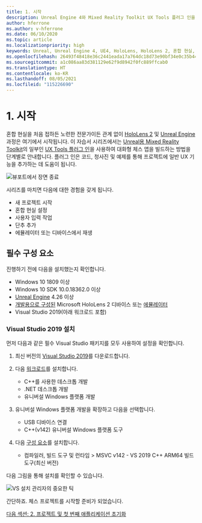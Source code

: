 ```yaml
---
title: 1. 시작
description: Unreal Engine 4와 Mixed Reality Toolkit UX Tools 플러그 인을 사용하여 체스 앱을 만드는 자습서 시리즈 1/6부
author: hferrone
ms.author: v-hferrone
ms.date: 06/10/2020
ms.topic: article
ms.localizationpriority: high
keywords: Unreal, Unreal Engine 4, UE4, HoloLens, HoloLens 2, 혼합 현실, 자습서, 시작, mrtk, uxt, UX Tools, 설명서, 혼합 현실 헤드셋, windows mixed reality 헤드셋, 가상 현실 헤드셋
ms.openlocfilehash: 26493f48418e36c2441eada17a764dc18d73e90bf34e0c35b4412e7a38c9fe41
ms.sourcegitcommit: a1c086aa83d381129e62f9d8942f0fc889ffcab0
ms.translationtype: HT
ms.contentlocale: ko-KR
ms.lasthandoff: 08/05/2021
ms.locfileid: "115226690"
---
```

# <a name="1-getting-started"></a>1. 시작

혼합 현실을 처음 접하든 노련한 전문가이든 관계 없이 [HoloLens 2](../../../index.yml) 및 [Unreal Engine](https://www.unrealengine.com/en-US/) 과정은 여기에서 시작됩니다. 이 자습서 시리즈에서는 [Unreal용 Mixed Reality Toolkit](https://github.com/microsoft/MixedRealityToolkit-Unreal)의 일부인 [UX Tools 플러그 인](https://github.com/microsoft/MixedReality-UXTools-Unreal)을 사용하여 대화형 체스 앱을 빌드하는 방법을 단계별로 안내합니다. 플러그 인은 코드, 청사진 및 예제를 통해 프로젝트에 일반 UX 기능을 추가하는 데 도움이 됩니다. 

![뷰포트에서 장면 종료](images/unreal-uxt/5-endscene.PNG)

시리즈를 마치면 다음에 대한 경험을 갖게 됩니다.
* 새 프로젝트 시작
* 혼합 현실 설정
* 사용자 입력 작업
* 단추 추가
* 에뮬레이터 또는 디바이스에서 재생

## <a name="prerequisites"></a>필수 구성 요소

진행하기 전에 다음을 설치했는지 확인합니다.
* Windows 10 1809 이상
* Windows 10 SDK 10.0.18362.0 이상
* [Unreal Engine](https://www.unrealengine.com/en-US/get-now) 4.26 이상
* [개발용으로 구성된](../../platform-capabilities-and-apis/using-visual-studio.md#enabling-developer-mode) Microsoft HoloLens 2 디바이스 또는 [에뮬레이터](../../platform-capabilities-and-apis/using-the-hololens-emulator.md#hololens-2-emulator-overview)
* Visual Studio 2019(아래 워크로드 포함)

### <a name="installing-visual-studio-2019"></a>Visual Studio 2019 설치

먼저 다음과 같은 필수 Visual Studio 패키지를 모두 사용하여 설정을 확인합니다.
1. 최신 버전의 [Visual Studio 2019](https://visualstudio.microsoft.com/downloads/)를 다운로드합니다.
1. 다음 [워크로드](/visualstudio/install/modify-visual-studio#modify-workloads)를 설치합니다.
    * C++를 사용한 데스크톱 개발
    * .NET 데스크톱 개발
    * 유니버설 Windows 플랫폼 개발
1. 유니버설 Windows 플랫폼 개발을 확장하고 다음을 선택합니다. 
    * USB 디바이스 연결
    * C++(v142) 유니버설 Windows 플랫폼 도구

1. 다음 [구성 요소](/visualstudio/install/modify-visual-studio#modify-individual-components)를 설치합니다.
    * 컴파일러, 빌드 도구 및 런타임 > MSVC v142 - VS 2019 C++ ARM64 빌드 도구(최신 버전)

다음 그림을 통해 설치를 확인할 수 있습니다.

![VS 설치 관리자의 중요한 틱](images/unreal-uxt/1-install-the-tools.png)

간단하죠. 체스 프로젝트를 시작할 준비가 되었습니다.

[다음 섹션: 2. 프로젝트 및 첫 번째 애플리케이션 초기화](unreal-uxt-ch2.md)